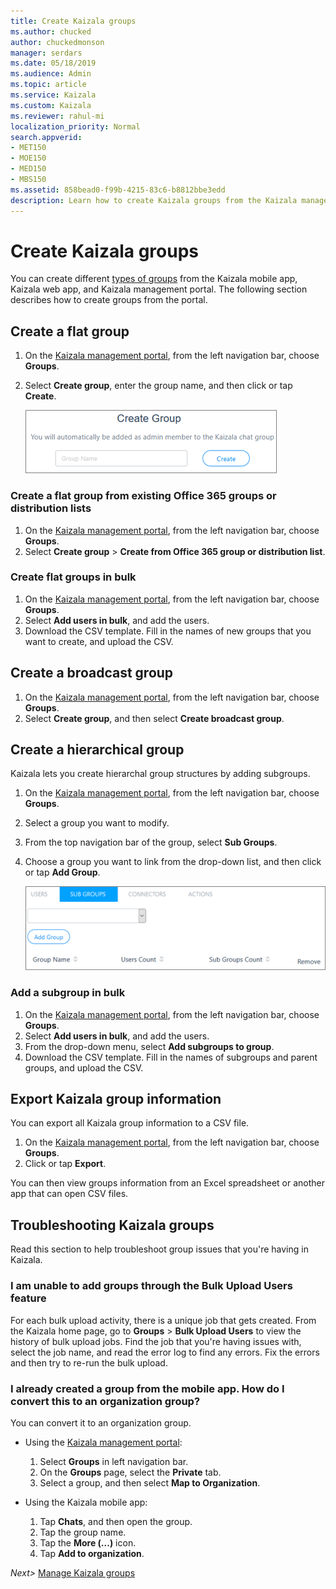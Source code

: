 ```yaml
---
title: Create Kaizala groups
ms.author: chucked
author: chuckedmonson
manager: serdars
ms.date: 05/18/2019
ms.audience: Admin
ms.topic: article
ms.service: Kaizala
ms.custom: Kaizala
ms.reviewer: rahul-mi
localization_priority: Normal
search.appverid:
- MET150
- MOE150
- MED150
- MBS150
ms.assetid: 858bead0-f99b-4215-83c6-b8812bbe3edd
description: Learn how to create Kaizala groups from the Kaizala management portal.
---
```


# Create Kaizala groups

You can create different [types of groups](groups-in-kaizala.md) from the Kaizala mobile app, Kaizala web app, and Kaizala management portal. The following section describes how to create groups from the portal.

## Create a flat group

1. On the [Kaizala management portal](https://manage.kaiza.la), from the left navigation bar, choose **Groups**.
2. Select **Create group**, enter the group name, and then click or tap **Create**.
    
   ![Enter the name to create a new Kaizala group](media/f913453e-6a66-45bd-a51c-114ebf5be0d7.png)

### Create a flat group from existing Office 365 groups or distribution lists

1. On the [Kaizala management portal](https://manage.kaiza.la), from the left navigation bar, choose **Groups**.
2. Select **Create group** > **Create from Office 365 group or distribution list**.

### Create flat groups in bulk

1. On the [Kaizala management portal](https://manage.kaiza.la), from the left navigation bar, choose **Groups**.
2. Select **Add users in bulk**, and add the users.
3. Download the CSV template. Fill in the names of new groups that you want to create, and upload the CSV.

## Create a broadcast group

1. On the [Kaizala management portal](https://manage.kaiza.la), from the left navigation bar, choose **Groups**.
2. Select **Create group**, and then select **Create broadcast group**. 

## Create a hierarchical group

Kaizala lets you create hierarchal group structures by adding subgroups. 

1. On the [Kaizala management portal](https://manage.kaiza.la), from the left navigation bar, choose **Groups**.
2. Select a group you want to modify.
3. From the top navigation bar of the group, select **Sub Groups**.
4. Choose a group you want to link from the drop-down list, and then click or tap **Add Group**.
   
   ![Add a Kaizala subgroup to a parent group](media/890765a2-9e2e-409f-88fa-0e478dfeb0c6.png)

### Add a subgroup in bulk

1. On the [Kaizala management portal](https://manage.kaiza.la), from the left navigation bar, choose **Groups**.
2. Select **Add users in bulk**, and add the users.
3. From the drop-down menu, select **Add subgroups to group**.
4. Download the CSV template. Fill in the names of subgroups and parent groups, and upload the CSV.

## Export Kaizala group information

You can export all Kaizala group information to a CSV file.

1.	On the [Kaizala management portal](https://manage.kaiza.la), from the left navigation bar, choose **Groups**. 
2.	Click or tap **Export**.

You can then view groups information from an Excel spreadsheet or another app that can open CSV files. 

## Troubleshooting Kaizala groups

Read this section to help troubleshoot group issues that you're having in Kaizala.
  
### I am unable to add groups through the Bulk Upload Users feature

For each bulk upload activity, there is a unique job that gets created. From the Kaizala home page, go to **Groups** > **Bulk Upload Users** to view the history of bulk upload jobs. Find the job that you're having issues with, select the job name, and read the error log to find any errors. Fix the errors and then try to re-run the bulk upload. 
  
### I already created a group from the mobile app. How do I convert this to an organization group?

You can convert it to an organization group. 

- Using the [Kaizala management portal](https://manage.kaiza.la):
  1. Select **Groups** in left navigation bar. 
  2. On the **Groups** page, select the **Private** tab. 
  3. Select a group, and then select **Map to Organization**.

- Using the Kaizala mobile app:
  1. Tap **Chats**, and then open the group.
  2. Tap the group name.
  3. Tap the **More (...)** icon.
  4. Tap **Add to organization**.

*Next>* [Manage Kaizala groups](manage-kaizala-groups.md)


